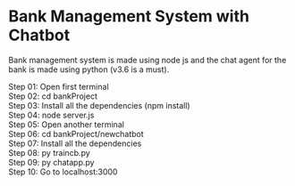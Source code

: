 # Bank Management System with Chatbot

Bank management system is made using node js and the chat agent for the bank is made using python (v3.6 is a must).  

Step 01: Open first terminal  
Step 02: cd bankProject  
Step 03: Install all the dependencies (npm install)  
Step 04: node server.js  
Step 05: Open another terminal  
Step 06: cd bankProject/newchatbot  
Step 07: Install all the dependencies  
Step 08: py traincb.py  
Step 09: py chatapp.py  
Step 10: Go to localhost:3000  
